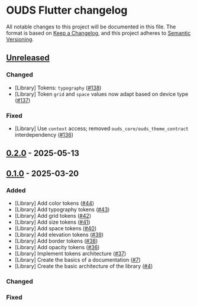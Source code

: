 # OUDS Flutter changelog

All notable changes to this project will be documented in this file.
The format is based on [Keep a Changelog](https://keepachangelog.com/en/1.0.0/),
and this project adheres to [Semantic Versioning](https://semver.org/spec/v2.0.0.html).

## [Unreleased](https://github.com/Orange-OpenSource/ouds-flutter/compare/0.2.0...develop)

### Changed
- [Library] Tokens: `typography` ([#138](https://github.com/Orange-OpenSource/ouds-flutter/issues/138))
- [Library] Token `grid` and `space` values now adapt based on device type ([#137](https://github.com/Orange-OpenSource/ouds-flutter/issues/137))

### Fixed
- [Library] Use `context` access; removed `ouds_core/ouds_theme_contract` interdependency ([#136](https://github.com/Orange-OpenSource/ouds-flutter/issues/136))

## [0.2.0](https://github.com/Orange-OpenSource/ouds-flutter/compare/0.1.0...0.2.0) - 2025-05-13

## [0.1.0](https://github.com/Orange-OpenSource/ouds-flutter/compare/0.0.0...0.1.0) - 2025-03-20

### Added

- [Library] Add color tokens ([#44](https://github.com/Orange-OpenSource/ouds-flutter/issues/44))
- [Library] Add typography tokens ([#43](https://github.com/Orange-OpenSource/ouds-flutter/issues/43))
- [Library] Add grid tokens ([#42](https://github.com/Orange-OpenSource/ouds-flutter/issues/42))
- [Library] Add size tokens ([#41](https://github.com/Orange-OpenSource/ouds-flutter/issues/41))
- [Library] Add space tokens ([#40](https://github.com/Orange-OpenSource/ouds-flutter/issues/40))
- [Library] Add elevation tokens ([#39](https://github.com/Orange-OpenSource/ouds-flutter/issues/39))
- [Library] Add border tokens ([#38](https://github.com/Orange-OpenSource/ouds-flutter/issues/38))
- [Library] Add opacity tokens ([#36](https://github.com/Orange-OpenSource/ouds-flutter/issues/36))
- [Library] Implement tokens architecture ([#37](https://github.com/Orange-OpenSource/ouds-flutter/issues/37))
- [Library] Create the basics of a documentation ([#7](https://github.com/Orange-OpenSource/ouds-flutter/issues/7))
- [Library] Create the basic architecture of the library ([#4](https://github.com/Orange-OpenSource/ouds-flutter/issues/4))

### Changed

### Fixed
